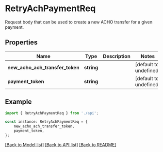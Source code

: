 # RetryAchPaymentReq

Request body that can be used to create a new ACHO transfer for a given payment.

## Properties

Name | Type | Description | Notes
------------ | ------------- | ------------- | -------------
**new_acho_ach_transfer_token** | **string** |  | [default to undefined]
**payment_token** | **string** |  | [default to undefined]

## Example

```typescript
import { RetryAchPaymentReq } from './api';

const instance: RetryAchPaymentReq = {
    new_acho_ach_transfer_token,
    payment_token,
};
```

[[Back to Model list]](../README.md#documentation-for-models) [[Back to API list]](../README.md#documentation-for-api-endpoints) [[Back to README]](../README.md)
